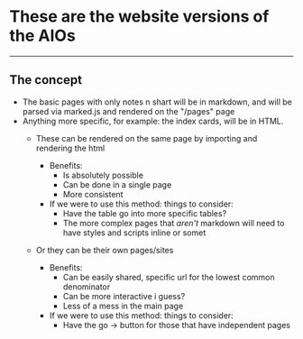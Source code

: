 
# These are the website versions of the AIOs

---

## The concept

- The basic pages with only notes n shart will be in markdown, and will be parsed via marked.js and rendered on the "/pages" page
- Anything more specific, for example: the index cards, will be in HTML.
  - These can be rendered on the same page by importing and rendering the html
    - Benefits:
      - Is absolutely possible
      - Can be done in a single page
      - More consistent
    - If we were to use this method: things to consider:
      - Have the table go into more specific tables?
      - The more complex pages that *aren't* markdown will need to have styles and scripts inline or somet

  - Or they can be their own pages/sites
    - Benefits:
      - Can be easily shared, specific url for the lowest common denominator
      - Can be more interactive i guess?
      - Less of a mess in the main page
    - If we were to use this method: things to consider:
      - Have the go -> button for those that have independent pages
